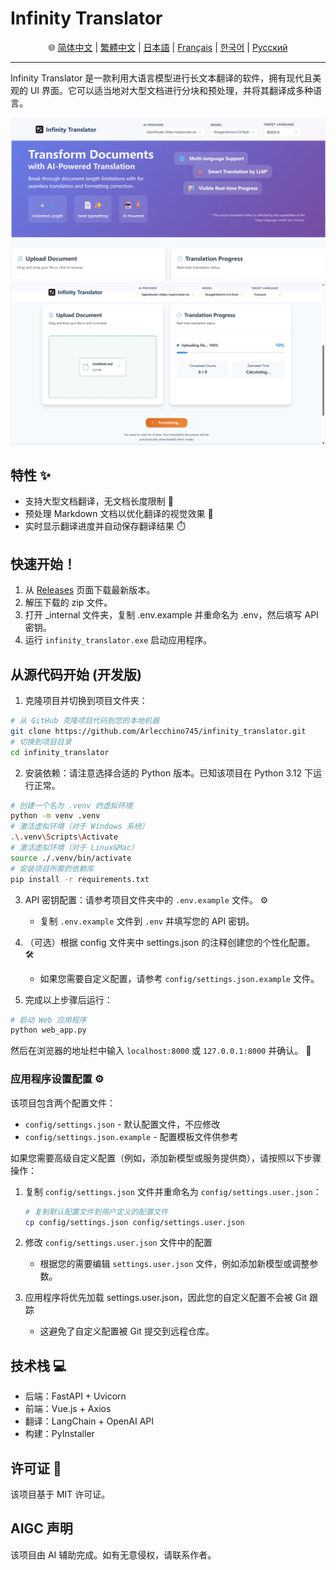 # Infinity Translator

<div align="center">🌐 <a href="/docs/README_zh-Hans.md">简体中文</a> | <a href="/docs/README_zh-Hant.md">繁體中文</a> | <a href="/docs/README_ja.md">日本語</a> | <a href="/docs/README_fr.md">Français</a> | <a href="/docs/README_kr.md">한국어</a> | <a href="/docs/README_ru.md">Русский</a></div>

---
Infinity Translator 是一款利用大语言模型进行长文本翻译的软件，拥有现代且美观的 UI 界面。它可以适当地对大型文档进行分块和预处理，并将其翻译成多种语言。

![image](https://github.com/Arlecchino745/infinity_translator/blob/main/docs/img/screenshot2.png)
![image](https://github.com/Arlecchino745/infinity_translator/blob/main/docs/img/screenshot.png)

## 特性 ✨

- 支持大型文档翻译，无文档长度限制 📄
- 预处理 Markdown 文档以优化翻译的视觉效果 🎨
- 实时显示翻译进度并自动保存翻译结果 ⏱️

## 快速开始！

1. 从 [Releases](https://github.com/Arlecchino745/infinity_translator/releases) 页面下载最新版本。
2. 解压下载的 zip 文件。
3. 打开 _internal 文件夹，复制 .env.example 并重命名为 .env，然后填写 API 密钥。
4. 运行 `infinity_translator.exe` 启动应用程序。

## 从源代码开始 (开发版)

1. 克隆项目并切换到项目文件夹：
```bash
# 从 GitHub 克隆项目代码到您的本地机器
git clone https://github.com/Arlecchino745/infinity_translator.git
# 切换到项目目录
cd infinity_translator
```

2. 安装依赖：请注意选择合适的 Python 版本。已知该项目在 Python 3.12 下运行正常。
```bash
# 创建一个名为 .venv 的虚拟环境
python -m venv .venv
# 激活虚拟环境（对于 Windows 系统）
.\.venv\Scripts\Activate
# 激活虚拟环境（对于 Linux&Mac）
source ./.venv/bin/activate
# 安装项目所需的依赖库
pip install -r requirements.txt
```

3. API 密钥配置：请参考项目文件夹中的 `.env.example` 文件。 ⚙️
   - 复制 `.env.example` 文件到 `.env` 并填写您的 API 密钥。

4. （可选）根据 config 文件夹中 settings.json 的注释创建您的个性化配置。 🛠️
   - 如果您需要自定义配置，请参考 `config/settings.json.example` 文件。

5. 完成以上步骤后运行：
```bash
# 启动 Web 应用程序
python web_app.py
```
然后在浏览器的地址栏中输入 `localhost:8000` 或 `127.0.0.1:8000` 并确认。 🎉

### 应用程序设置配置 ⚙️

该项目包含两个配置文件：
- `config/settings.json` - 默认配置文件，不应修改
- `config/settings.json.example` - 配置模板文件供参考

如果您需要高级自定义配置（例如，添加新模型或服务提供商），请按照以下步骤操作：

1. 复制 `config/settings.json` 文件并重命名为 `config/settings.user.json`：
   ```bash
   # 复制默认配置文件到用户定义的配置文件
   cp config/settings.json config/settings.user.json
   ```

2. 修改 `config/settings.user.json` 文件中的配置
   - 根据您的需要编辑 `settings.user.json` 文件，例如添加新模型或调整参数。

3. 应用程序将优先加载 settings.user.json，因此您的自定义配置不会被 Git 跟踪
   - 这避免了自定义配置被 Git 提交到远程仓库。

## 技术栈 💻

- 后端：FastAPI + Uvicorn
- 前端：Vue.js + Axios
- 翻译：LangChain + OpenAI API
- 构建：PyInstaller

## 许可证 📄

该项目基于 MIT 许可证。

## AIGC 声明

该项目由 AI 辅助完成。如有无意侵权，请联系作者。